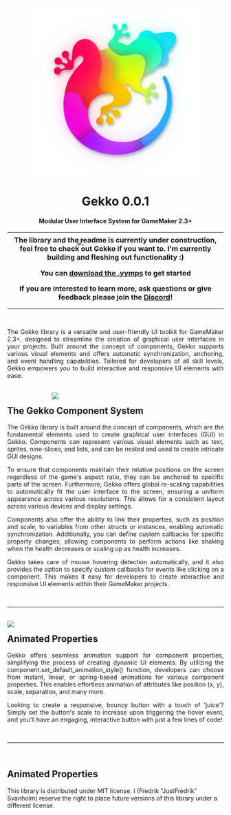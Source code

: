 <p align="center"><img src="Gekko_logo.png" style="display:block; margin:auto; width:400px"></p>
<h1 size=7 align="center">Gekko 0.0.1</h1>
<h4 align="center">Modular User Interface System for GameMaker 2.3+</h4>
<hr>



<p align="center"><img src="https://user-images.githubusercontent.com/54528582/236492942-924265f9-461c-417e-8946-6192f0f26b74.png" style="display:block; margin:auto; width:180px; margin-bottom: -46px;"></p>
<h3 align="center">
  <p align="center">
  The library and the readme is currently under construction, feel free to check out Gekko if you want to.
I'm currently building and fleshing out functionality :)</p>

<p align="center">
  You can <a href="https://github.com/JustFredrik/Gekko/releases"> download the .yymps</a> to get started</p>
If you are interested to learn more, ask questions or give feedback please join the <a href="https://discord.com/invite/47ap8cE"> Discord</a>! 
 </h3>


<hr>
<br>


<p align="justify">
  The Gekko library is a versatile and user-friendly UI toolkit for GameMaker 2.3+, designed to streamline the creation of graphical user interfaces in your projects. Built around the concept of components, Gekko supports various visual elements and offers automatic synchronization, anchoring, and event handling capabilities. Tailored for developers of all skill levels, Gekko empowers you to build interactive and responsive UI elements with ease.</p>




<br>
<img align="right" src="https://user-images.githubusercontent.com/54528582/236459900-635fdb5d-aa4f-4ef3-a30c-9ebaefb4746b.png" style="display:block; margin:auto; width:400px">
<h2>The Gekko Component System</h2>
<p align="justify">
  The Gekko library is built around the concept of components, which are the fundamental elements used to create graphical user interfaces (GUI) in Gekko. Components can represent various visual elements such as text, sprites, nine-slices, and lists, and can be nested and used to create intricate GUI designs.</p>

<p align="justify">
  To ensure that components maintain their relative positions on the screen regardless of the game's aspect ratio, they can be anchored to specific parts of the screen. Furthermore, Gekko offers global re-scaling capabilities to automatically fit the user interface to the screen, ensuring a uniform appearance across various resolutions. This allows for a consistent layout across various devices and display settings.</p>

<p align="justify">
  Components also offer the ability to link their properties, such as position and scale, to variables from other structs or instances, enabling automatic synchronization. Additionally, you can define custom callbacks for specific property changes, allowing components to perform actions like shaking when the health decreases or scaling up as health increases.</p>

<p align="justify">
  Gekko takes care of mouse hovering detection automatically, and it also provides the option to specify custom callbacks for events like clicking on a component. This makes it easy for developers to create interactive and responsive UI elements within their GameMaker projects.</p>
<br>
<hr>
<br>

<img align="left" src="https://user-images.githubusercontent.com/54528582/236490560-87b23ec3-db91-4fd1-bc8d-b7802020d303.png" style="display:block; margin:auto; width:300px">
<h2>Animated Properties</h2>
<p align="justify">
Gekko offers seamless animation support for component properties, simplifying the process of creating dynamic UI elements. By utilizing the component.set_default_animation_style() function, developers can choose from instant, linear, or spring-based animations for various component properties. This enables effortless animation of attributes like position (x, y), scale, separation, and many more.</p>

<p align="justify">
Looking to create a responsive, bouncy button with a touch of 'juice'? Simply set the button's scale to increase upon triggering the hover event, and you'll have an engaging, interactive button with just a few lines of code!</p>
<br>
<hr>
<br>
<h2>Animated Properties</h2>
<p>This library is distributed under MIT license. I (Fredrik "JustFredrik" Svanholm) reserve the right to place future versions of this library under a different license.</p>






